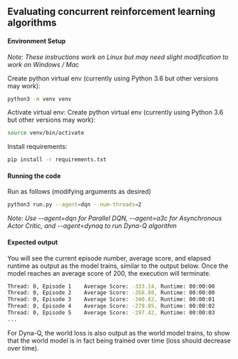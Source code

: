 ## Evaluating concurrent reinforcement learning algorithms


#### Environment Setup
*Note: These instructions work on Linux but may need slight modification to work on Windows / Mac*

Create python virtual env (currently using Python 3.6 but other versions may work):
```bash
python3 -m venv venv
```

Activate virtual env:
Create python virtual env (currently using Python 3.6 but other versions may work):
```bash
source venv/bin/activate
```

Install requirements:
```bash
pip install -r requirements.txt
```

#### Running the code
Run as follows (modifying arguments as desired)

```bash
python3 run.py --agent=dqn --num-threads=2
```

*Note: Use --agent=dqn for Parallel DQN, --agent=a3c for Asynchronous Actor Critic, and --agent=dynaq to run Dyna-Q algorithm*


#### Expected output

You will see the current episode number, average score, and elapsed runtime as output as the model trains, similar to the output below. 
Once the model reaches an average score of 200, the execution will terminate. 

```bash
Thread: 0, Episode 1	Average Score: -333.14, Runtime: 00:00:00
Thread: 0, Episode 2	Average Score: -268.88, Runtime: 00:00:00
Thread: 0, Episode 3	Average Score: -340.82, Runtime: 00:00:01
Thread: 0, Episode 4	Average Score: -279.05, Runtime: 00:00:02
Thread: 0, Episode 5	Average Score: -297.42, Runtime: 00:00:03
...
```


For Dyna-Q, the world loss is also output as the world model trains, to show that the world model is in fact being trained over time (loss should decrease over time).